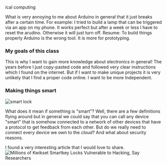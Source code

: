 ical computing

What is very annoying to me about Arduino in general that it just breaks after a certain time. For example: I tried to build a lamp that can be triggered via an app on my phone. It works perfect but after a week or less I have to reset the arudino. Otherwise it will just turn off.
Resume: To build things properly Arduino is the wrong tool. It is more for prototyping.

### My goals of this class
This is why I want to gain more knowledge about electronics in general! The years before I just copy-pasted code and followed very clear instructions which I found on the internet. But if I want to make unique projects it is very unlikely that I find a proper code online. I want to be more Independent.

### Making things smart

![smart lock](https://tctechcrunch2011.files.wordpress.com/2014/10/august.png)

What does it mean if something is "smart"?
Well, there are a few definitions flying around but in general we could say that you can call any device "smart" that is somehow connected to a network of other devices that have a protocol to get feedback from each other.
But do we really need to connect every device we own to the _cloud_? And what about security reasons.

I found a very interesting article that I would love to share.
![Millions of Kwikset Smartkey Locks Vulnerable to Hacking, Say Researchers](https://www.wired.com/2013/08/kwikset-smarkey-lock-vulns/)
